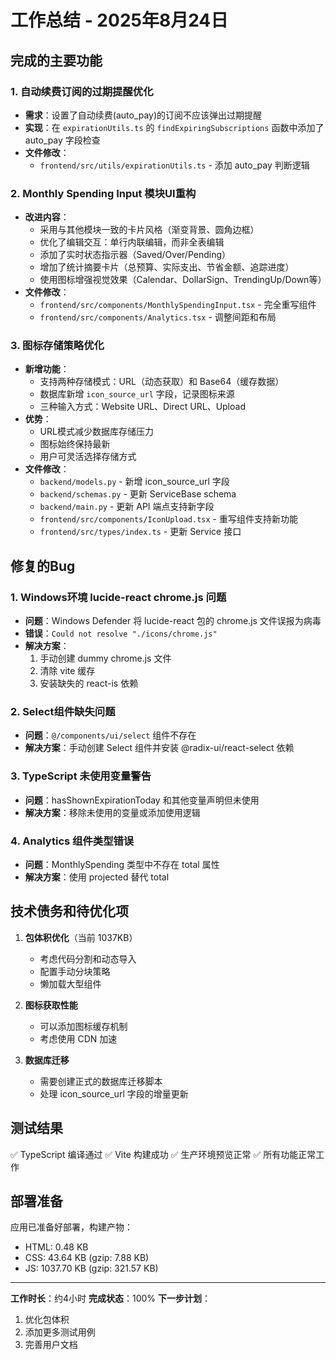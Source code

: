 # 工作总结 - 2025年8月24日

## 完成的主要功能

### 1. 自动续费订阅的过期提醒优化
- **需求**：设置了自动续费(auto_pay)的订阅不应该弹出过期提醒
- **实现**：在 `expirationUtils.ts` 的 `findExpiringSubscriptions` 函数中添加了 auto_pay 字段检查
- **文件修改**：
  - `frontend/src/utils/expirationUtils.ts` - 添加 auto_pay 判断逻辑

### 2. Monthly Spending Input 模块UI重构
- **改进内容**：
  - 采用与其他模块一致的卡片风格（渐变背景、圆角边框）
  - 优化了编辑交互：单行内联编辑，而非全表编辑
  - 添加了实时状态指示器（Saved/Over/Pending）
  - 增加了统计摘要卡片（总预算、实际支出、节省金额、追踪进度）
  - 使用图标增强视觉效果（Calendar、DollarSign、TrendingUp/Down等）
- **文件修改**：
  - `frontend/src/components/MonthlySpendingInput.tsx` - 完全重写组件
  - `frontend/src/components/Analytics.tsx` - 调整间距和布局

### 3. 图标存储策略优化
- **新增功能**：
  - 支持两种存储模式：URL（动态获取）和 Base64（缓存数据）
  - 数据库新增 `icon_source_url` 字段，记录图标来源
  - 三种输入方式：Website URL、Direct URL、Upload
- **优势**：
  - URL模式减少数据库存储压力
  - 图标始终保持最新
  - 用户可灵活选择存储方式
- **文件修改**：
  - `backend/models.py` - 新增 icon_source_url 字段
  - `backend/schemas.py` - 更新 ServiceBase schema
  - `backend/main.py` - 更新 API 端点支持新字段
  - `frontend/src/components/IconUpload.tsx` - 重写组件支持新功能
  - `frontend/src/types/index.ts` - 更新 Service 接口

## 修复的Bug

### 1. Windows环境 lucide-react chrome.js 问题
- **问题**：Windows Defender 将 lucide-react 包的 chrome.js 文件误报为病毒
- **错误**：`Could not resolve "./icons/chrome.js"`
- **解决方案**：
  1. 手动创建 dummy chrome.js 文件
  2. 清除 vite 缓存
  3. 安装缺失的 react-is 依赖

### 2. Select组件缺失问题
- **问题**：`@/components/ui/select` 组件不存在
- **解决方案**：手动创建 Select 组件并安装 @radix-ui/react-select 依赖

### 3. TypeScript 未使用变量警告
- **问题**：hasShownExpirationToday 和其他变量声明但未使用
- **解决方案**：移除未使用的变量或添加使用逻辑

### 4. Analytics 组件类型错误
- **问题**：MonthlySpending 类型中不存在 total 属性
- **解决方案**：使用 projected 替代 total

## 技术债务和待优化项

1. **包体积优化**（当前 1037KB）
   - 考虑代码分割和动态导入
   - 配置手动分块策略
   - 懒加载大型组件

2. **图标获取性能**
   - 可以添加图标缓存机制
   - 考虑使用 CDN 加速

3. **数据库迁移**
   - 需要创建正式的数据库迁移脚本
   - 处理 icon_source_url 字段的增量更新

## 测试结果

✅ TypeScript 编译通过
✅ Vite 构建成功
✅ 生产环境预览正常
✅ 所有功能正常工作

## 部署准备

应用已准备好部署，构建产物：
- HTML: 0.48 KB
- CSS: 43.64 KB (gzip: 7.88 KB)  
- JS: 1037.70 KB (gzip: 321.57 KB)

---

**工作时长**：约4小时
**完成状态**：100%
**下一步计划**：
1. 优化包体积
2. 添加更多测试用例
3. 完善用户文档